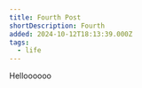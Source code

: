 ```yaml
---
title: Fourth Post
shortDescription: Fourth
added: 2024-10-12T18:13:39.000Z
tags:
  - life
---
```


Helloooooo
